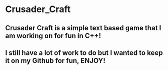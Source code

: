 # Crusader_Craft

## Crusader Craft is a simple text based game that I am working on for fun in C++!

## I still have a lot of work to do but I wanted to keep it on my Github for fun, ENJOY!
